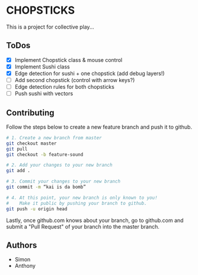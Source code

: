 CHOPSTICKS
==========

This is a project for collective play...

ToDos
-----

- [x] Implement Chopstick class & mouse control
- [x] Implement Sushi class
- [x] Edge detection for sushi + one chopstick (add debug layers!)
- [ ] Add second chopstick (control with arrow keys?)
- [ ] Edge detection rules for both chopsticks
- [ ] Push sushi with vectors

Contributing
------------

Follow the steps below to create a new feature branch and push it to github.

```bash
# 1. Create a new branch from master
git checkout master
git pull
git checkout -b feature-sound

# 2. Add your changes to your new branch
git add .

# 3. Commit your changes to your new branch
git commit -m “kai is da bomb”

# 4. At this point, your new branch is only known to you!
#    Make it public by pushing your branch to github.
git push -u origin head
```

Lastly, once github.com knows about your branch, go to github.com and submit a "Pull Request" of your branch into the master branch.

Authors
-------

* Simon
* Anthony
